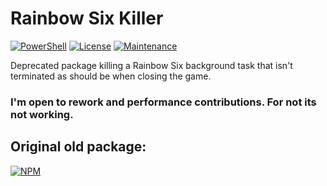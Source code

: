 # Rainbow Six Killer

[![PowerShell](https://img.shields.io/badge/powershell-5391FE?style=for-the-badge&logo=powershell&logoColor=white)](#---)
[![License](https://img.shields.io/badge/LICENSE-ISC-brightgreen?style=for-the-badge)](https://opensource.org/licenses/ISC)
[![Maintenance](https://img.shields.io/badge/Maintenance-Deprecated-red?style=for-the-badge)](#---)

Deprecated package killing a Rainbow Six background task that isn't terminated as should be when closing the game.

### I'm open to rework and performance contributions. For not **its not working**.

## Original old package:
[![NPM](https://img.shields.io/badge/npm-r6k-CB3837?style=for-the-badge&logo=npm&logoColor=white)](https://www.npmjs.com/package/r6k)
